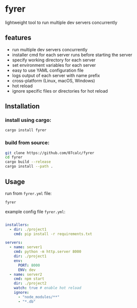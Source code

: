 # fyrer 

lightweight tool to run multiple dev servers concurrently


## features

- run multiple dev servers concurrently
- installer cmd for each server runs before starting the server
- specify working directory for each server
- set environment variables for each server
- easy to use YAML configuration file
- logs output of each server with name prefix
- cross-platform (Linux, macOS, Windows)
- hot reload 
- ignore specific files or directories for hot reload

## Installation

### install using cargo:
  
```bash
cargo install fyrer
```

### build from source:

```bash
git clone https://github.com/07calc/fyrer
cd fyrer
cargo build --release
cargo install --path .
```

## Usage

run from `fyrer.yml` file:

```bash
fyrer
```

example config file `fyrer.yml`:

```yaml

installers:
  - dir: ./project1
    cmd: pip install -r requirements.txt

servers:
  - name: server1
    cmd: python -m http.server 8000
    dir: ./project1
    env:
      PORT: 8000
      ENV: dev
  - name: server2
    cmd: npm start
    dir: ./project2
    watch: true # enable hot reload
    ignore: 
      - "node_modules/**"
      - "*.db"
```

